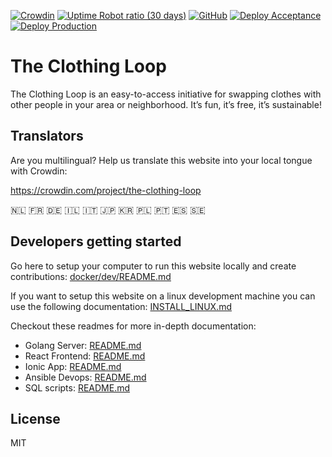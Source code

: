[![Crowdin](https://badges.crowdin.net/the-clothing-loop/localized.svg)](https://crowdin.com/project/the-clothing-loop)
[![Uptime Robot ratio (30 days)](https://img.shields.io/uptimerobot/ratio/m793037901-9bb551d345526a0d92a9dfa1)](https://uptimerobot.com/)
[![GitHub](https://img.shields.io/github/license/the-clothing-loop/website)](https://github.com/the-clothing-loop/website#license)
[![Deploy Acceptance](https://github.com/the-clothing-loop/website/actions/workflows/deploy-acceptance-api.yml/badge.svg)](https://github.com/the-clothing-loop/website/actions/workflows/deploy-acceptance-api.yml)
[![Deploy Production](https://github.com/the-clothing-loop/website/actions/workflows/deploy-production.yml/badge.svg)](https://github.com/the-clothing-loop/website/actions/workflows/deploy-production.yml)

# The Clothing Loop

The Clothing Loop is an easy-to-access initiative for swapping clothes with other people in your area or neighborhood. It’s fun, it’s free, it’s sustainable!

## Translators

Are you multilingual? Help us translate this website into your local tongue with Crowdin:

https://crowdin.com/project/the-clothing-loop

:netherlands: :fr: :de: :israel: :it: :jp: :kr: :poland: :portugal: :es: :sweden:

## Developers getting started

Go here to setup your computer to run this website locally and create contributions: [docker/dev/README.md](/docker/dev/README.md)

If you want to setup this website on a linux development machine you can use the following documentation: [INSTALL_LINUX.md](/INSTALL_LINUX.md)

Checkout these readmes for more in-depth documentation:

- Golang Server: [README.md](/server/README.md)
- React Frontend: [README.md](/frontend/README.md)
- Ionic App: [README.md](/app/README.md)
- Ansible Devops: [README.md](/devops/README.md)
- SQL scripts: [README.md](/server/sql/README.md)

## License

MIT
